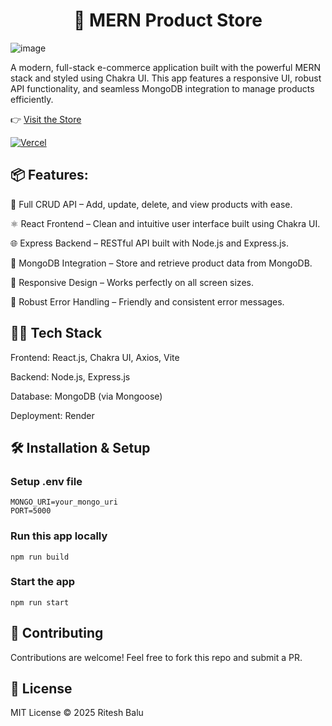 <h1 align="center">🛒 MERN Product Store</h1>

![image](https://github.com/user-attachments/assets/0272a576-15bf-4547-a8e4-3ec03f9a8e5a)

A modern, full-stack e-commerce application built with the powerful MERN stack and styled using Chakra UI. This app features a responsive UI, robust API functionality, and seamless MongoDB integration to manage products efficiently.

👉 [Visit the Store](https://mern-project-product-store.onrender.com)

[![Vercel](https://img.shields.io/badge/Vercel-Deployments%20-%23000000?style=for-the-badge&logo=vercel)](https://vercel.com)

## 📦 Features:

🔧 Full CRUD API – Add, update, delete, and view products with ease.

⚛️ React Frontend – Clean and intuitive user interface built using Chakra UI.

🌐 Express Backend – RESTful API built with Node.js and Express.js.

📡 MongoDB Integration – Store and retrieve product data from MongoDB.

📱 Responsive Design – Works perfectly on all screen sizes.

🐞 Robust Error Handling – Friendly and consistent error messages.

## 🧑‍💻 Tech Stack

Frontend: React.js, Chakra UI, Axios, Vite

Backend: Node.js, Express.js

Database: MongoDB (via Mongoose)

Deployment: Render

## 🛠️ Installation & Setup

### Setup .env file

```shell
MONGO_URI=your_mongo_uri
PORT=5000
```

### Run this app locally

```shell
npm run build
```

### Start the app

```shell
npm run start
```

## 🤝 Contributing
Contributions are welcome! Feel free to fork this repo and submit a PR.

## 📄 License
MIT License © 2025 Ritesh Balu






